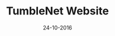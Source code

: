---
title: TumbleNet Website
date: 24-10-2016
url: tumblenet.ga
github: https://github.com/tumblenet/www.tumblenet.ga 
experience:
  languages: [html,css,js]
  platforms: [web]
  communities: [tumblenet]
links:
- title: GitHub
  href: "https://github.com/tumblenet/www.tumblenet.ga"
- title: Website
  href: tumblenet.ga
---